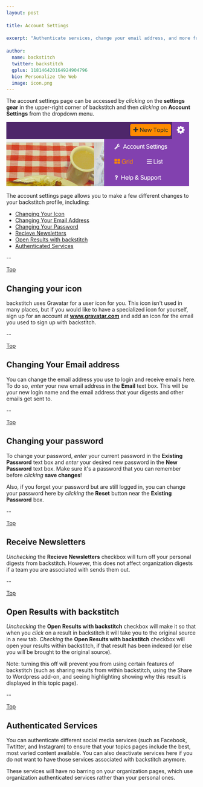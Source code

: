 ```yaml
---
layout: post

title: Account Settings

excerpt: "Authenticate services, change your email address, and more from the account settings page."

author:
  name: backstitch
  twitter: backstitch
  gplus: 118146420164924904796 
  bio: Personalize the Web
  image: icon.png
---
```


The account settings page can be accessed by *clicking* on the **settings gear** in the upper-right corner of backstitch and then *clicking* on **Account Settings** from the dropdown menu. 

<div class="full zoomable"><img src="/images/account_settings.png"></div>

The account settings page allows you to make a few different changes to your backstitch profile, including:

<a name='Top'></a>
- [Changing Your Icon](#Icon)
- [Changing Your Email Address](#Email)
- [Changing Your Password](#Password)
- [Recieve Newsletters](#Newsletters)
- [Open Results with backstitch](#Results)
- [Authenticated Services](#Services)

--

<a name='Icon'></a>

[Top](#Top)<br />
## Changing your icon

backstitch uses Gravatar for a user icon for you. This icon isn't used in many places, but if you would like to have a specialized icon for yourself, sign up for an account at **www.gravatar.com** and add an icon for the email you used to sign up with backstitch. 

--

<a name='Email'></a>

[Top](#Top)<br />
## Changing Your Email address

You can change the email address you use to login and receive emails here. To do so, *enter* your new email address in the **Email** text box. This will be your new login name and the email address that your digests and other emails get sent to.

--

<a name='Password'></a>

[Top](#Top)<br />
## Changing your password 

To change your password, *enter* your current password in the **Existing Password** text box and *enter* your desired new password in the **New Password** text box. Make sure it's a password that you can remember before *clicking* **save changes**! 

Also, if you forget your password but are still logged in, you can change your password here by *clicking* the **Reset** button near the **Existing Password** box. 

--

<a name='Newsletters'></a>

[Top](#Top)<br />
## Receive Newsletters

*Unchecking* the **Recieve Newsletters** checkbox will turn off your personal digests from backstitch. However, this does not affect organization digests if a team you are associated with sends them out. 

--

<a name='Results'></a>

[Top](#Top)<br />
## Open Results with backstitch

*Unchecking* the **Open Results with backstitch** checkbox will make it so that when you *click* on a result in backstitch it will take you to the original source in a new tab. *Checking* the **Open Results with backstitch** checkbox will open your results within backstitch, if that result has been indexed (or else you will be brought to the original source). 

Note: turning this off will prevent you from using certain features of backstitch (such as sharing results from within backstitch, using the Share to Wordpress add-on, and seeing highlighting showing why this result is displayed in this topic page). 

--

<a name='Services'></a>

[Top](#Top)<br />
## Authenticated Services

You can authenticate different social media services (such as Facebook, Twtitter, and Instagram) to ensure that your topics pages include the best, most varied content available. You can also deactivate services here if you do not want to have those services associated with backstitch anymore. 

These services will have no barring on your organization pages, which use organization authenticated services rather than your personal ones. 
